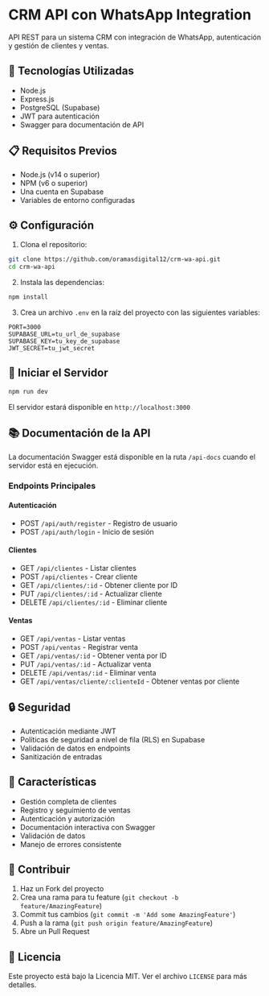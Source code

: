 # CRM API con WhatsApp Integration

API REST para un sistema CRM con integración de WhatsApp, autenticación y gestión de clientes y ventas.

## 🚀 Tecnologías Utilizadas

- Node.js
- Express.js
- PostgreSQL (Supabase)
- JWT para autenticación
- Swagger para documentación de API

## 📋 Requisitos Previos

- Node.js (v14 o superior)
- NPM (v6 o superior)
- Una cuenta en Supabase
- Variables de entorno configuradas

## ⚙️ Configuración

1. Clona el repositorio:

```bash
git clone https://github.com/oramasdigital12/crm-wa-api.git
cd crm-wa-api
```

2. Instala las dependencias:

```bash
npm install
```

3. Crea un archivo `.env` en la raíz del proyecto con las siguientes variables:

```env
PORT=3000
SUPABASE_URL=tu_url_de_supabase
SUPABASE_KEY=tu_key_de_supabase
JWT_SECRET=tu_jwt_secret
```

## 🚀 Iniciar el Servidor

```bash
npm run dev
```

El servidor estará disponible en `http://localhost:3000`

## 📚 Documentación de la API

La documentación Swagger está disponible en la ruta `/api-docs` cuando el servidor está en ejecución.

### Endpoints Principales

#### Autenticación

- POST `/api/auth/register` - Registro de usuario
- POST `/api/auth/login` - Inicio de sesión

#### Clientes

- GET `/api/clientes` - Listar clientes
- POST `/api/clientes` - Crear cliente
- GET `/api/clientes/:id` - Obtener cliente por ID
- PUT `/api/clientes/:id` - Actualizar cliente
- DELETE `/api/clientes/:id` - Eliminar cliente

#### Ventas

- GET `/api/ventas` - Listar ventas
- POST `/api/ventas` - Registrar venta
- GET `/api/ventas/:id` - Obtener venta por ID
- PUT `/api/ventas/:id` - Actualizar venta
- DELETE `/api/ventas/:id` - Eliminar venta
- GET `/api/ventas/cliente/:clienteId` - Obtener ventas por cliente

## 🔒 Seguridad

- Autenticación mediante JWT
- Políticas de seguridad a nivel de fila (RLS) en Supabase
- Validación de datos en endpoints
- Sanitización de entradas

## 📝 Características

- Gestión completa de clientes
- Registro y seguimiento de ventas
- Autenticación y autorización
- Documentación interactiva con Swagger
- Validación de datos
- Manejo de errores consistente

## 🤝 Contribuir

1. Haz un Fork del proyecto
2. Crea una rama para tu feature (`git checkout -b feature/AmazingFeature`)
3. Commit tus cambios (`git commit -m 'Add some AmazingFeature'`)
4. Push a la rama (`git push origin feature/AmazingFeature`)
5. Abre un Pull Request

## 📄 Licencia

Este proyecto está bajo la Licencia MIT. Ver el archivo `LICENSE` para más detalles.
